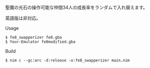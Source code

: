 聖魔の光石の操作可能な仲間34人の成長率をランダムで入れ替えます。

英語版は非対応。

Usage
```
$ fe8_swapperizer fe8.gba
$ Your-Emulator fe8modified.gba
```
Build
```
$ nim c --gc:arc -d:release -o:fe8_swapperizer main.nim
```
